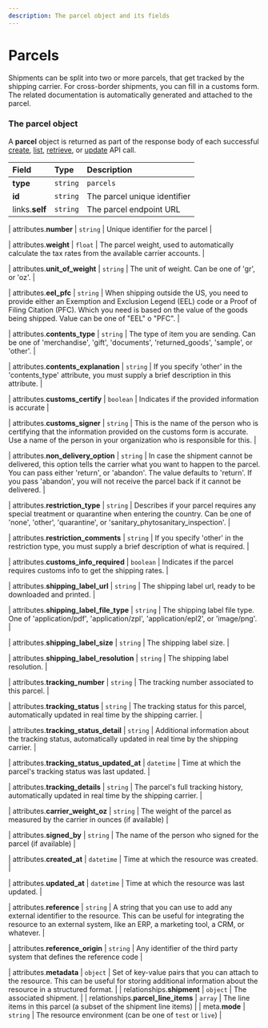 ```yaml
---
description: The parcel object and its fields
---
```


# Parcels

Shipments can be split into two or more parcels, that get tracked by the shipping carrier.
For cross-border shipments, you can fill in a customs form.
The related documentation is automatically generated and attached to the parcel.


### The parcel object

A **parcel** object is returned as part of the response body of each successful
[create](https://docs.commercelayer.io/api/resources/parcels/create_parcel),
[list](https://docs.commercelayer.io/api/resources/parcels/list_parcels),
[retrieve](https://docs.commercelayer.io/api/resources/parcels/retrieve_parcel),
or [update](https://docs.commercelayer.io/api/resources/parcels/update_parcel) API call.

| Field | Type | Description |
| :--- | :--- | :--- |
| **type** | `string` | `parcels` |
| **id** | `string` | The parcel unique identifier |
| links.**self** | `string` | The parcel endpoint URL |

| attributes.**number** | `string` | Unique identifier for the parcel |

| attributes.**weight** | `float` | The parcel weight, used to automatically calculate the tax rates from the available carrier accounts. |

| attributes.**unit_of_weight** | `string` | The unit of weight. Can be one of 'gr', or 'oz'. |

| attributes.**eel_pfc** | `string` | When shipping outside the US, you need to provide either an Exemption and Exclusion Legend (EEL) code or a Proof of Filing Citation (PFC). Which you need is based on the value of the goods being shipped. Value can be one of "EEL" o "PFC". |

| attributes.**contents_type** | `string` | The type of item you are sending. Can be one of 'merchandise', 'gift', 'documents', 'returned_goods', 'sample', or 'other'. |

| attributes.**contents_explanation** | `string` | If you specify 'other' in the 'contents_type' attribute, you must supply a brief description in this attribute. |

| attributes.**customs_certify** | `boolean` | Indicates if the provided information is accurate |

| attributes.**customs_signer** | `string` | This is the name of the person who is certifying that the information provided on the customs form is accurate. Use a name of the person in your organization who is responsible for this. |

| attributes.**non_delivery_option** | `string` | In case the shipment cannot be delivered, this option tells the carrier what you want to happen to the parcel. You can pass either 'return', or 'abandon'. The value defaults to 'return'. If you pass 'abandon', you will not receive the parcel back if it cannot be delivered. |

| attributes.**restriction_type** | `string` | Describes if your parcel requires any special treatment or quarantine when entering the country. Can be one of 'none', 'other', 'quarantine', or 'sanitary_phytosanitary_inspection'. |

| attributes.**restriction_comments** | `string` | If you specify 'other' in the restriction type, you must supply a brief description of what is required. |

| attributes.**customs_info_required** | `boolean` | Indicates if the parcel requires customs info to get the shipping rates. |

| attributes.**shipping_label_url** | `string` | The shipping label url, ready to be downloaded and printed. |

| attributes.**shipping_label_file_type** | `string` | The shipping label file type. One of 'application/pdf', 'application/zpl', 'application/epl2', or 'image/png'. |

| attributes.**shipping_label_size** | `string` | The shipping label size. |

| attributes.**shipping_label_resolution** | `string` | The shipping label resolution. |

| attributes.**tracking_number** | `string` | The tracking number associated to this parcel. |

| attributes.**tracking_status** | `string` | The tracking status for this parcel, automatically updated in real time by the shipping carrier. |

| attributes.**tracking_status_detail** | `string` | Additional information about the tracking status, automatically updated in real time by the shipping carrier. |

| attributes.**tracking_status_updated_at** | `datetime` | Time at which the parcel's tracking status was last updated. |

| attributes.**tracking_details** | `string` | The parcel's full tracking history, automatically updated in real time by the shipping carrier. |

| attributes.**carrier_weight_oz** | `string` | The weight of the parcel as measured by the carrier in ounces (if available) |

| attributes.**signed_by** | `string` | The name of the person who signed for the parcel (if available) |

| attributes.**created_at** | `datetime` | Time at which the resource was created. |

| attributes.**updated_at** | `datetime` | Time at which the resource was last updated. |

| attributes.**reference** | `string` | A string that you can use to add any external identifier to the resource. This can be useful for integrating the resource to an external system, like an ERP, a marketing tool, a CRM, or whatever. |

| attributes.**reference_origin** | `string` | Any identifier of the third party system that defines the reference code |

| attributes.**metadata** | `object` | Set of key-value pairs that you can attach to the resource. This can be useful for storing additional information about the resource in a structured format. |
| relationships.**shipment** | `object` | The associated shipment. |
| relationships.**parcel_line_items** | `array` | The line items in this parcel (a subset of the shipment line items) |
| meta.**mode** | `string` | The resource environment \(can be one of `test` or `live`\) |

